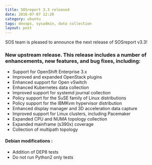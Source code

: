 ```yaml
---
title: SOSreport 3.3 released
date: 2016-07-07 12:20
category: ubuntu
tags: devops, sysadmin, data collection
layout: post
---
```


SOS team is pleased to announce the next release of SOSreport v3.3!

### New upstream release. This release includes a number of enhancements, new features, and bug fixes, including:

- Support for OpenShift Enterprise 3.x
- Improved and expanded OpenStack plugins
- Enhanced support for Open vSwitch
- Enhanced Kubernetes data collection
- Improved support for systemd journal collection
- Policy support for the SuSE family of Linux distributions
- Policy support for the IBMKvm hypervisor distribution
- Enhanced display manager and 3D acceleration data capture
- Improved support for Linux clusters, including Pacemaker
- Expanded CPU and NUMA topology collection
- Expanded mainframe (s390x) coverage
- Collection of multipath topology

#### Debian modifications :

- Addition of DEP8 tests
- Do not run Python2 only tests
